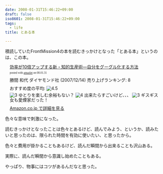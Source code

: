 ```yaml
---
date: 2008-01-31T15:46:22+09:00
draft: false
iso8601: 2008-01-31T15:46:22+09:00
tags:
  - life
title: とある本

---
```


積読していたFrontMission4の本を読むきっかけとなった「とある本」というのは、この本。

<div class="amazlet-box" style="margin-bottom:0px;">
  <div class="amazlet-image" style="float:left;"><a href="http://www.amazon.co.jp/exec/obidos/ASIN/4478002037/nqounet-22/ref=nosim/" name="amazletlink" id="amazletlink"></a></div>
  <div class="amazlet-info" style="float:left;margin-left:15px;line-height:120%">
    <div class="amazlet-name" style="margin-bottom:10px;line-height:120%"><a href="http://www.amazon.co.jp/exec/obidos/ASIN/4478002037/nqounet-22/ref=nosim/" name="amazletlink" id="amazletlink">効率が10倍アップする新・知的生産術―自分をグーグル化する方法</a>
      <div class="amazlet-powered-date" style="font-size:7pt;margin-top:5px;font-family:verdana;line-height:120%">posted with <a href="http://app.amazlet.com/amazlet/" title="効率が10倍アップする新・知的生産術―自分をグーグル化する方法">amazlet</a> on 08.01.31</div>
    </div>
    <div class="amazlet-detail">勝間 和代
      ダイヤモンド社 (2007/12/14)
      売り上げランキング: 8
    </div>
    <div class="amazlet-review" style="margin-top:10px; margin-bottom:10px">
      <div class="amazlet-review-average" style="margin-bottom:5px">おすすめ度の平均: <img src="http://images-jp.amazon.com/images/G/09/x-locale/common/customer-reviews/stars-4-5.gif" alt="4.5" /></div><img src="http://images-jp.amazon.com/images/G/09/x-locale/common/customer-reviews/stars-3-0.gif" alt="3" /> ゆとりを楽しむ余裕もない？
      <img src="http://images-jp.amazon.com/images/G/09/x-locale/common/customer-reviews/stars-4-0.gif" alt="4" /> 出来たらすごいけど、、、
      <img src="http://images-jp.amazon.com/images/G/09/x-locale/common/customer-reviews/stars-3-0.gif" alt="3" /> ギスギス女も愛煙家だった！
    </div>
    <div class="amazlet-link" style="margin-top: 5px"><a href="http://www.amazon.co.jp/exec/obidos/ASIN/4478002037/nqounet-22/ref=nosim/" name="amazletlink" id="amazletlink">Amazon.co.jp で詳細を見る</a></div>
  </div>
  <div class="amazlet-footer" style="clear: left"></div>
</div>

色々な意味で刺激になった。

読むきっかけとなったことは色々とあるけど、読んでみよう、というか、読みたいと思ったのは、限られた時間を有効に使いたい、と思ったから。

色々と費用が掛かることもあるけど、読んだ瞬間から出来ることも沢山ある。

実際に、読んだ瞬間から意識し始めたこともある。

やっぱり、物事にはコツがあるんだなと思った。
